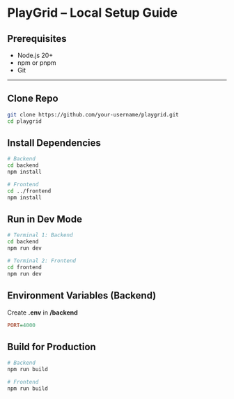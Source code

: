 # PlayGrid – Local Setup Guide

## Prerequisites

- Node.js 20+
- npm or pnpm
- Git

---

## Clone Repo

```bash
git clone https://github.com/your-username/playgrid.git
cd playgrid
```

## Install Dependencies

```bash
# Backend
cd backend
npm install

# Frontend
cd ../frontend
npm install
```

## Run in Dev Mode

```bash
# Terminal 1: Backend
cd backend
npm run dev

# Terminal 2: Frontend
cd frontend
npm run dev
```

## Environment Variables (Backend)

Create **.env** in **/backend**

```ini
PORT=4000
```

## Build for Production

```bash
# Backend
npm run build

# Frontend
npm run build
```
